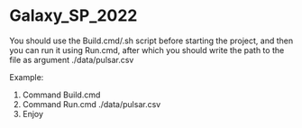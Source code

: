 # Galaxy_SP_2022

You should use the Build.cmd/.sh script before starting the project, and then you can run it using Run.cmd, after which you should write the path to the file as argument ./data/pulsar.csv 

Example:
1. Command Build.cmd
2. Command Run.cmd ./data/pulsar.csv
3. Enjoy

